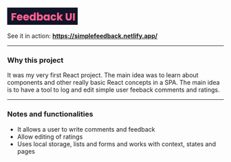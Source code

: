 ![](https://raw.githubusercontent.com/jcamilov/feedbackApp/main/public/FeedbackAppLogo.png)

See it in action: **https://simplefeedback.netlify.app/**

------------

### Why this project
It was my very first React project. The main idea was to learn about components and other really basic React concepts in a SPA.
The main idea is to have a tool to log and edit simple user feeback comments and ratings.

------------

### Notes and functionalities

- It allows a user to write comments and feedback
- Allow editing of ratings
- Uses local storage, lists and forms and works with context, states and pages 
